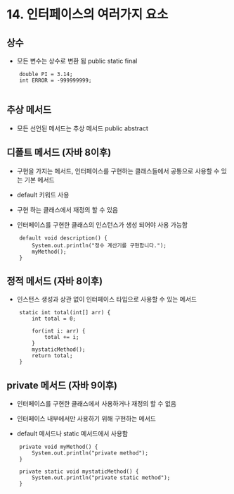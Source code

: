 # 14. 인터페이스의 여러가지 요소


## 상수

- 모든 변수는 상수로 변환 됨 public static final 
```
    double PI = 3.14;
	int ERROR = -999999999;
	
```
## 추상 메서드

- 모든 선언된 메서드는 추상 메서드 public abstract

## 디폴트 메서드 (자바 8이후)

- 구현을 가지는 메서드, 인터페이스를 구현하는 클래스들에서 공통으로 사용할 수 있는 기본 메서드 

- default 키워드 사용

- 구현 하는 클래스에서 재정의 할 수 있음

- 인터페이스를 구현한 클래스의 인스턴스가 생성 되어야 사용 가능함
```
    default void description() {
		System.out.println("정수 계산기를 구현합니다.");
		myMethod();
	}
```	

## 정적 메서드 (자바 8이후)

- 인스턴스 생성과 상관 없이 인터페이스 타입으로 사용할 수 있는 메서드
```
    static int total(int[] arr) {
		int total = 0;
		
		for(int i: arr) {
			total += i;
		}
		mystaticMethod();
		return total;
	}
```

## private 메서드 (자바 9이후)

- 인터페이스를 구현한 클래스에서 사용하거나 재정의 할 수 없음

- 인터페이스 내부에서만 사용하기 위해 구현하는 메서드 

- default 메서드나 static 메서드에서 사용함 

```
    private void myMethod() {
		System.out.println("private method");
	}
	
	private static void mystaticMethod() {
		System.out.println("private static method");
	}
```